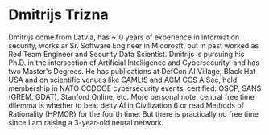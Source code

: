 # Dmitrijs Trizna

Dmitrijs come from Latvia, has ~10 years of experience in information security, works ar Sr. Software Engineer in Micorosft, but in past worked as Red Team Engineer and Security Data Scientist. Dmitrijs is pursuing his Ph.D. in the intersection of Artificial Intelligence and Cybersecurity, and has two Master's Degrees. He has publications at DefCon AI Village, Black Hat USA and on scientific venues like CAMLIS and ACM CCS AISec, held membership in NATO CCDCOE cybersecurity events, certified: OSCP, SANS (GREM, GDAT), Stanford Online, etc.  More personal note: central free time dilemma is whether to beat deity AI in Civilization 6 or read Methods of Rationality (HPMOR) for the fourth time. But there is practically no free time since I am raising a 3-year-old neural network.